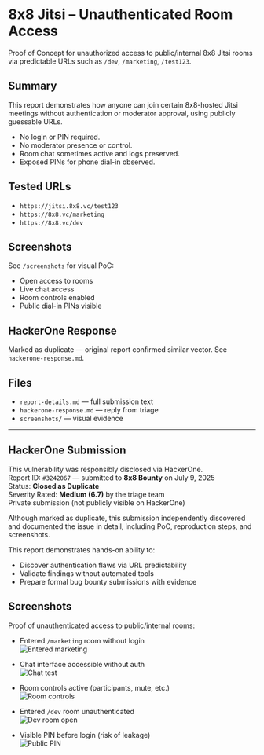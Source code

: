 # 8x8 Jitsi – Unauthenticated Room Access

Proof of Concept for unauthorized access to public/internal 8x8 Jitsi rooms via predictable URLs such as `/dev`, `/marketing`, `/test123`.

##  Summary

This report demonstrates how anyone can join certain 8x8-hosted Jitsi meetings without authentication or moderator approval, using publicly guessable URLs.

- No login or PIN required.
- No moderator presence or control.
- Room chat sometimes active and logs preserved.
- Exposed PINs for phone dial-in observed.

##  Tested URLs

- `https://jitsi.8x8.vc/test123`
- `https://8x8.vc/marketing`
- `https://8x8.vc/dev`

##  Screenshots

See `/screenshots` for visual PoC:
- Open access to rooms
- Live chat access
- Room controls enabled
- Public dial-in PINs visible

##  HackerOne Response

Marked as duplicate — original report confirmed similar vector. See `hackerone-response.md`.

##  Files

- `report-details.md` — full submission text
- `hackerone-response.md` — reply from triage
- `screenshots/` — visual evidence

---

##  HackerOne Submission

 This vulnerability was responsibly disclosed via HackerOne.  
 Report ID: `#3242067` — submitted to **8x8 Bounty** on July 9, 2025  
 Status: **Closed as Duplicate**  
 Severity Rated: **Medium (6.7)** by the triage team  
 Private submission (not publicly visible on HackerOne)

Although marked as duplicate, this submission independently discovered and documented the issue in detail, including PoC, reproduction steps, and screenshots.

 This report demonstrates hands-on ability to:
- Discover authentication flaws via URL predictability
- Validate findings without automated tools
- Prepare formal bug bounty submissions with evidence

##  Screenshots

 Proof of unauthenticated access to public/internal rooms:

-  Entered `/marketing` room without login  
  ![Entered marketing](screenshots/entered-marketing.png)

-  Chat interface accessible without auth  
  ![Chat test](screenshots/test-chat.png)

-  Room controls active (participants, mute, etc.)  
  ![Room controls](screenshots/room-controls.png)

- Entered `/dev` room unauthenticated  
  ![Dev room open](screenshots/open-dev-room.png)

-  Visible PIN before login (risk of leakage)  
  ![Public PIN](screenshots/public-pin-visible.png)

